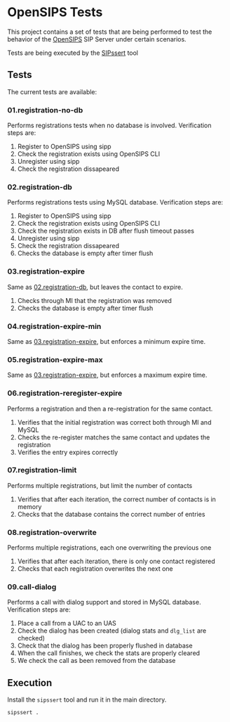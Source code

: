 # OpenSIPS Tests

This project contains a set of tests that are being performed to test the
behavior of the [OpenSIPS](https://www.opensips.org) SIP Server under certain
scenarios.

Tests are being executed by the [SIPssert](https://github.com/OpenSIPS/sipssert) tool

## Tests

The current tests are available:

### 01.registration-no-db

Performs registrations tests when no database is involved. Verification steps are:
1. Register to OpenSIPS using sipp
2. Check the registration exists using OpenSIPS CLI
3. Unregister using sipp
4. Check the registration dissapeared

### 02.registration-db

Performs registrations tests using MySQL database. Verification steps are:
1. Register to OpenSIPS using sipp
2. Check the registration exists using OpenSIPS CLI
3. Check the registration exists in DB after flush timeout passes
4. Unregister using sipp
5. Check the registration dissapeared
6. Checks the database is empty after timer flush

### 03.registration-expire

Same as [02.registration-db](#02registration-db), but leaves the contact to expire.
1. Checks through MI that the registration was removed
2. Checks the database is empty after timer flush

### 04.registration-expire-min

Same as [03.registration-expire](#03registration-expire), but enforces a
minimum expire time.

### 05.registration-expire-max

Same as [03.registration-expire](#03registration-expire), but enforces a
maximum expire time.

### 06.registration-reregister-expire

Performs a registration and then a re-registration for the same contact.
1. Verifies that the initial registration was correct both through MI and MySQL
2. Checks the re-register matches the same contact and updates the registration
3. Verifies the entry expires correctly

### 07.registration-limit

Performs multiple registrations, but limit the number of contacts
1. Verifies that after each iteration, the correct number of contacts is in memory
2. Checks that the database contains the correct number of entries

### 08.registration-overwrite

Performs multiple registrations, each one overwriting the previous one
1. Verifies that after each iteration, there is only one contact registered
2. Checks that each registration overwrites the next one

### 09.call-dialog

Performs a call with dialog support and stored in MySQL database. Verification steps are:
1. Place a call from a UAC to an UAS
2. Check the dialog has been created (dialog stats and `dlg_list` are checked)
3. Check that the dialog has been properly flushed in database
4. When the call finishes, we check the stats are properly cleared
5. We check the call as been removed from the database

## Execution

Install the `sipssert` tool and run it in the main directory.
```
sipssert .
```
